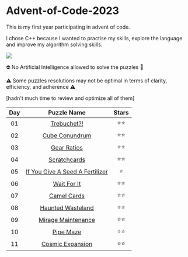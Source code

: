# Advent-of-Code-2023
This is my first year participating in advent of code. 

I chose C++ because I wanted to practise my skills, explore the language and improve my algorithm solving skills.
<p align="left">
  <a href="https://skillicons.dev">
    <img src="https://skillicons.dev/icons?i=cpp" />
  </a>
</p>

⛔️ No Artificial Intelligence allowed to solve the puzzles 🙂

⚠️ Some puzzles resolutions may not be optimal in terms of clarity, efficiency, and adherence ⚠️

[hadn't much time to review and optimize all of them]

 Day | Puzzle Name | Stars |
 :-:| :-: | :-: |
 01 | [Trebuchet?!](day%201) | ⭐️⭐️ |
 02 | [Cube Conundrum](day%202) | ⭐️⭐️ |
 03 | [Gear Ratios](day%203) | ⭐️⭐️ |
 04 | [Scratchcards](day%204) | ⭐️⭐️ |
 05 | [If You Give A Seed A Fertilizer](day%205) | ⭐️ |
 06 | [Wait For It](day%206) | ⭐️⭐️ |
 07 | [Camel Cards](day%207) | ⭐️⭐️ |
 08 | [Haunted Wasteland](day%208) | ⭐️⭐️ |
 09 | [Mirage Maintenance](day%209) | ⭐️⭐️ |
 10 | [Pipe Maze](day%2010) | ⭐️⭐️ |
 11 | [Cosmic Expansion](day%2011) | ⭐️⭐️ |
